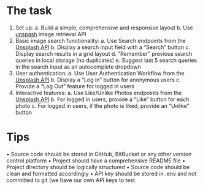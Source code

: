 # The task 
  1. Set up: 
    a. Build a simple, comprehensive and responsive layout
    b. Use [unspash](unsplash.com) image retrieval API
  2. Basic image search functionality: 
    a. Use Search endpoints from the [Unsplash API](https://unsplash.com/developers)
    b. Display a search input field with a “Search” button
    c. Display search results in a grid layout
    d. “Remember” previous search queries in local storage (no duplicates)
    e. Suggest last 5 search queries in the search input as an autocomplete dropdown
  3. User authentication: 
    a. Use User Authentication Workflow from the [Unsplash API](https://unsplash.com/developers)
    b. Display a “Log in” button for anonymous users
    c. Provide a “Log Out” feature for logged in users
  4. Interactive features: 
    a. Use Like/Unlike Photos endpoints from the [Unsplash API](https://unsplash.com/developers)
    b. For logged in users, provide a “Like” button for each photo
    c. For logged in users, if the photo is liked, provide an “Unlike” button
  
# Tips 
  • Source code should be stored in GitHub, BitBucket or any other version control platform 
  • Project should have a comprehensive README file
  • Project directory should be logically structured
  • Source code should be clean and formatted accordingly
  • API key should be stored in .env and not committed to git (we have our own API keys to test